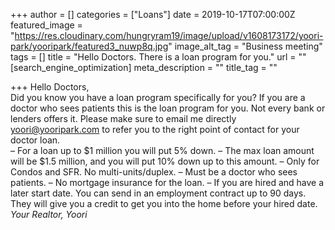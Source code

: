 +++
author = []
categories = ["Loans"]
date = 2019-10-17T07:00:00Z
featured_image = "https://res.cloudinary.com/hungryram19/image/upload/v1608173172/yoori-park/yooripark/featured3_nuwp8q.jpg"
image_alt_tag = "Business meeting"
tags = []
title = "Hello Doctors. There is a loan program for you."
url = ""
[search_engine_optimization]
meta_description = ""
title_tag = ""

+++
Hello Doctors,  
Did you know you have a loan program specifically for you? If you are a doctor who sees patients this is the loan program for you. Not every bank or lenders offers it. Please make sure to email me directly yoori@yooripark.com to refer you to the right point of contact for your doctor loan.  
– For a loan up to $1 million you will put 5% down. – The max loan amount will be $1.5 million, and you will put 10% down up to this amount. – Only for Condos and SFR. No multi-units/duplex. – Must be a doctor who sees patients. – No mortgage insurance for the loan. – If you are hired and have a later start date. You can send in an employment contract up to 90 days. They will give you a credit to get you into the home before your hired date.  
_Your Realtor, Yoori_